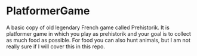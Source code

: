# PlatformerGame
A basic copy of old legendary French game called Prehistorik. It is platformer game in which you play as prehistorik and your goal is to collect as much food as possible. For food you can also hunt animals, but I am not really sure if I will cover this in this repo.
